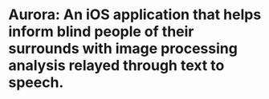 # Aurora: An iOS application that helps inform blind people of their surrounds with image processing analysis relayed through text to speech. 

